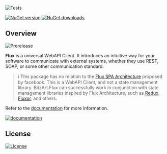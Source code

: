 ![Tests](https://github.com/BitzArt/Flux/actions/workflows/Tests.yml/badge.svg)

[![NuGet version](https://img.shields.io/nuget/v/BitzArt.Flux.svg)](https://www.nuget.org/packages/BitzArt.Flux/)
[![NuGet downloads](https://img.shields.io/nuget/dt/BitzArt.Flux.svg)](https://www.nuget.org/packages/BitzArt.Flux/)

## Overview

![Prerelease](https://img.shields.io/badge/prerelease%2C_work_in_progress-ffa624?style=for-the-badge)

**Flux** is a universal WebAPI Client. It introduces an intuitive way for your software to communicate with external systems, whether they use REST, SOAP, or some other communication standard.

> ℹ️
> This package has no relation to the [Flux SPA Architecture](https://www.freecodecamp.org/news/an-introduction-to-the-flux-architectural-pattern-674ea74775c9/) proposed by facebook. This is a WebAPI Client, and not a state management library. BitzArt.Flux can successfully work in conjunction with state management libraries inspired by Flux Architecture, such as [Redux](https://redux.js.org/), [Fluxor](https://github.com/mrpmorris/Fluxor), and others.

Refer to the [documentation](https://bitzart.github.io/Flux/01.introduction.html) for more information.

[![documentation](https://img.shields.io/badge/documentation-512BD4?style=for-the-badge)](https://bitzart.github.io/Flux)

## License

[![License](https://img.shields.io/badge/mit-%230072C6?style=for-the-badge)](https://github.com/BitzArt/Flux/blob/main/LICENSE)
